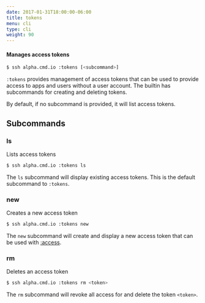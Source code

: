 ```yaml
---
date: 2017-01-31T18:00:00-06:00
title: tokens
menu: cli
type: cli
weight: 90
---
```

#### Manages access tokens

```sh
$ ssh alpha.cmd.io :tokens [<subcommand>]
```

`:tokens` provides management of access tokens that can be used to provide access to apps and users without a user account. The
builtin has subcommands for creating and deleting tokens.

By default, if no subcommand is provided, it will list access tokens.

## Subcommands

### ls

Lists access tokens

```sh
$ ssh alpha.cmd.io :tokens ls
```

The `ls` subcommand will display existing access tokens. This is the default subcommand to `:tokens`.

### new

Creates a new access token

```sh
$ ssh alpha.cmd.io :tokens new
```

The `new` subcommand will create and display a new access token that can be used
with [:access](../access/).

### rm

Deletes an access token

```sh
$ ssh alpha.cmd.io :tokens rm <token>
```

The `rm` subcommand will revoke all access for and delete the token `<token>`.
